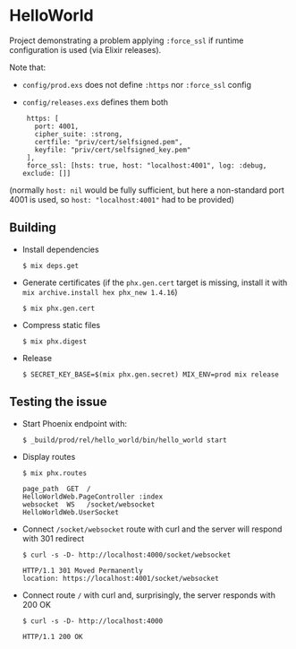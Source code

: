# HelloWorld

Project demonstrating a problem applying `:force_ssl` if runtime configuration is used (via Elixir releases).

Note that:

  * `config/prod.exs` does not define `:https` nor `:force_ssl` config
  * `config/releases.exs` defines them both

         https: [
           port: 4001,
           cipher_suite: :strong,
           certfile: "priv/cert/selfsigned.pem",
           keyfile: "priv/cert/selfsigned_key.pem"
         ],
         force_ssl: [hsts: true, host: "localhost:4001", log: :debug, exclude: []]

(normally `host: nil` would be fully sufficient, but here a non-standard port 4001 is used, so `host: "localhost:4001"` had to be provided)

## Building

  * Install dependencies

        $ mix deps.get

  * Generate certificates (if the `phx.gen.cert` target is missing, install it with `mix archive.install hex phx_new 1.4.16`)

        $ mix phx.gen.cert

  * Compress static files

        $ mix phx.digest

  * Release

        $ SECRET_KEY_BASE=$(mix phx.gen.secret) MIX_ENV=prod mix release

## Testing the issue

  * Start Phoenix endpoint with:

        $ _build/prod/rel/hello_world/bin/hello_world start

  * Display routes

        $ mix phx.routes

        page_path  GET  /                                      HelloWorldWeb.PageController :index
        websocket  WS   /socket/websocket                      HelloWorldWeb.UserSocket

  * Connect `/socket/websocket` route with curl and the server will respond with 301 redirect

        $ curl -s -D- http://localhost:4000/socket/websocket

        HTTP/1.1 301 Moved Permanently
        location: https://localhost:4001/socket/websocket

  * Connect route `/` with curl and, surprisingly, the server responds with 200 OK

        $ curl -s -D- http://localhost:4000

        HTTP/1.1 200 OK

